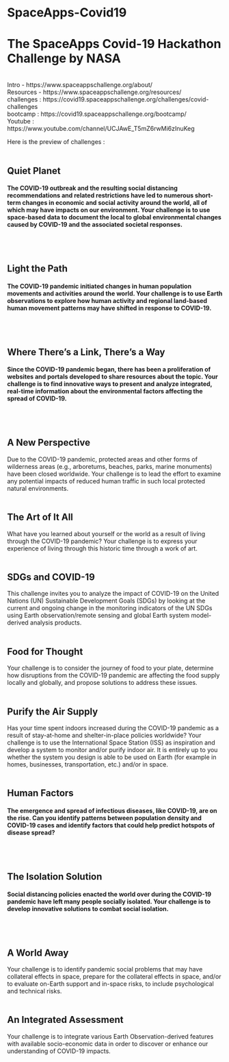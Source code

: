 # SpaceApps-Covid19
<h1>The SpaceApps Covid-19 Hackathon Challenge by NASA</h1><br>
Intro - https://www.spaceappschallenge.org/about/ <br>
Resources - https://www.spaceappschallenge.org/resources/ <br>
challenges : https://covid19.spaceappschallenge.org/challenges/covid-challenges <br>
bootcamp : https://covid19.spaceappschallenge.org/bootcamp/ <br>
Youtube : https://www.youtube.com/channel/UCJAwE_T5mZ6rwMi6zInuKeg <br>

Here is the preview of challenges :<br>
<br>
<h2>Quiet Planet</h2>
<h4>The COVID-19 outbreak and the resulting social distancing recommendations and related restrictions have led to numerous short-term changes in economic and social activity around the world, all of which may have impacts on our environment. Your challenge is to use space-based data to document the local to global environmental changes caused by COVID-19 and the associated societal responses.</h4>
<br>
<br>

<h2>Light the Path</h2>
<h4>The COVID-19 pandemic initiated changes in human population movements and activities around the world. Your challenge is to use Earth observations to explore how human activity and regional land-based human movement patterns may have shifted in response to COVID-19.</h4>
<br>
<br>

<h2>Where There’s a Link, There’s a Way</h2>
<h4>Since the COVID-19 pandemic began, there has been a proliferation of websites and portals developed to share resources about the topic. Your challenge is to find innovative ways to present and analyze integrated, real-time information about the environmental factors affecting the spread of COVID-19.</h4>
<br>
<br>
<h2>A New Perspective</h2>
Due to the COVID-19 pandemic, protected areas and other forms of wilderness areas (e.g., arboretums, beaches, parks, marine monuments) have been closed worldwide. Your challenge is to lead the effort to examine any potential impacts of reduced human traffic in such local protected natural environments.
<br>
<br>
<h2>The Art of It All</h2>
What have you learned about yourself or the world as a result of living through the COVID-19 pandemic? Your challenge is to express your experience of living through this historic time through a work of art.
<br>
<br>
<h2>SDGs and COVID-19</h2>
This challenge invites you to analyze the impact of COVID-19 on the United Nations (UN) Sustainable Development Goals (SDGs) by looking at the current and ongoing change in the monitoring indicators of the UN SDGs using Earth observation/remote sensing and global Earth system model-derived analysis products.
<br>
<br>
<h2>Food for Thought</h2>
Your challenge is to consider the journey of food to your plate, determine how disruptions from the COVID-19 pandemic are affecting the food supply locally and globally, and propose solutions to address these issues.
<br>
<br>
<h2>Purify the Air Supply</h2>
Has your time spent indoors increased during the COVID-19 pandemic as a result of stay-at-home and shelter-in-place policies worldwide? Your challenge is to use the International Space Station (ISS) as inspiration and develop a system to monitor and/or purify indoor air. It is entirely up to you whether the system you design is able to be used on Earth (for example in homes, businesses, transportation, etc.) and/or in space.
<br>
<br>
<h2>Human Factors</h2>
<h4>The emergence and spread of infectious diseases, like COVID-19, are on the rise. Can you identify patterns between population density and COVID-19 cases and identify factors that could help predict hotspots of disease spread?</h4>
<br>
<br>
<h2>The Isolation Solution</h2>
<h4>Social distancing policies enacted the world over during the COVID-19 pandemic have left many people socially isolated. Your challenge is to develop innovative solutions to combat social isolation.</h4>
<br>
<br>
<h2>A World Away</h2>
Your challenge is to identify pandemic social problems that may have collateral effects in space, prepare for the collateral effects in space, and/or to evaluate on-Earth support and in-space risks, to include psychological and technical risks.
<br>
<br>
<h2>An Integrated Assessment</h2>
Your challenge is to integrate various Earth Observation-derived features with available socio-economic data in order to discover or enhance our understanding of COVID-19 impacts.
